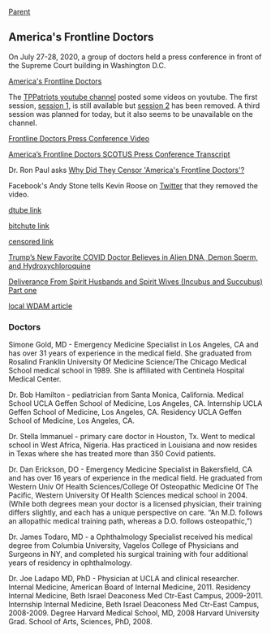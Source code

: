 [Parent](#pages/blog/cv19/index)

## America's Frontline Doctors

On July 27-28, 2020, a group of doctors held a press conference in front 
of the Supreme Court building in Washington D.C.


[America's Frontline Doctors](https://www.americasfrontlinedoctors.com/)


The [TPPatriots youtube channel](https://www.youtube.com/channel/UCBDFIhJatqK77qLyA0r-yVg)
posted some videos on youtube.
The first session, [session 1](https://www.youtube.com/watch?v=cKbQbcInHnA),
is still available but [session 2](https://www.youtube.com/watch?v=aX_Q1FaY9pI)
has been removed.  A third session was planned for today, but it also seems
to be unavailable on the channel.





[Frontline Doctors Press Conference Video](https://www.bitchute.com/video/HeC0tHZDX7dk/?fbclid=IwAR2lI5-EL8InuuY6v-Bt_o6lUbg30TLBnwXUCbqASnPhdCmTJOEyDUfLSUQ)

[America’s Frontline Doctors SCOTUS Press Conference Transcript](https://www.rev.com/blog/transcripts/americas-frontline-doctors-scotus-press-conference-transcript)



Dr. Ron Paul asks
[Why Did They Censor 'America's Frontline Doctors'?](https://www.youtube.com/watch?v=rTfZyRrADdA)

Facebook's Andy Stone tells Kevin Roose on 
[Twitter](https://twitter.com/kevinroose/status/1287906751069581318) 
that they removed the video.


[dtube link](https://d.tube/?fbclid=IwAR25IdNZyoE-Czh7YewP-R1NjDNQF-ItB1toUKUWqvYO7HbXEI76D3O83y0#!/v/videostorage2020/QmWHnWJ4A2LZsmLBP8HeYrpcHhfFgTvPV8R4kitEcz9LgH?fbclid=IwAR25IdNZyoE-Czh7YewP-R1NjDNQF-ItB1toUKUWqvYO7HbXEI76D3O83y0?fbclid=IwAR25IdNZyoE-Czh7YewP-R1NjDNQF-ItB1toUKUWqvYO7HbXEI76D3O83y0?fbclid=IwAR25IdNZyoE-Czh7YewP-R1NjDNQF-ItB1toUKUWqvYO7HbXEI76D3O83y0)

[bitchute link](https://www.bitchute.com/video/DLt1TylP1q6Y/)


[censored link](https://www.youtube.com/watch?v=uYkIK6-TNok)


[Trump’s New Favorite COVID Doctor Believes in Alien DNA, Demon Sperm, and Hydroxychloroquine](https://www.thedailybeast.com/stella-immanuel-trumps-new-covid-doctor-believes-in-alien-dna-demon-sperm-and-hydroxychloroquine)


[Deliverance From Spirit Husbands and Spirit Wives (Incubus and Succubus) Part one](https://www.youtube.com/watch?v=CJrJG9xymts)

[local WDAM article](https://www.wdam.com/2020/07/29/misinformation-virus-is-proving-highly-contagious/)

### Doctors

Simone Gold, MD - Emergency Medicine Specialist in Los Angeles, CA and has 
over 31 years of experience in the medical field. She graduated from Rosalind 
Franklin University Of Medicine Science/The Chicago Medical School medical 
school in 1989. She is affiliated with Centinela Hospital Medical Center.

Dr. Bob Hamilton - pediatrician from Santa Monica, California. Medical School 
UCLA Geffen School of Medicine, Los Angeles, CA. Internship UCLA Geffen School 
of Medicine, Los Angeles, CA. Residency UCLA Geffen School of Medicine, Los 
Angeles, CA.

Dr. Stella Immanuel - primary care doctor in Houston, Tx. Went to medical 
school in West Africa, Nigeria. Has practiced in Louisiana and now resides 
in Texas where she has treated more than 350 Covid patients.

Dr. Dan Erickson, DO - Emergency Medicine Specialist in Bakersfield, CA and 
has over 16 years of experience in the medical field. He graduated from Western 
Univ Of Health Sciences/College Of Osteopathic Medicine Of The Pacific, Western 
University Of Health Sciences medical school in 2004. (While both degrees mean 
your doctor is a licensed physician, their training differs slightly, and each 
has a unique perspective on care. “An M.D. follows an allopathic medical 
training path, whereas a D.O. follows osteopathic,”)

Dr. James Todaro, MD - a Ophthalmology Specialist received his medical degree 
from Columbia University, Vagelos College of Physicians and Surgeons in NY, 
and completed his surgical training with four additional years of residency in 
ophthalmology.

Dr. Joe Ladapo MD, PhD - Physician at UCLA and clinical researcher. Internal 
Medicine, American Board of Internal Medicine, 2011. 
Residency Internal Medicine, Beth Israel Deaconess Med Ctr-East Campus, 2009-2011. 
Internship Internal Medicine, Beth Israel Deaconess Med Ctr-East Campus, 
2008-2009. Degree Harvard Medical School, MD, 2008 Harvard University Grad. 
School of Arts, Sciences, PhD, 2008.
